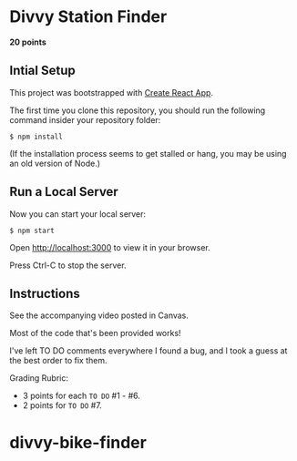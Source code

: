 # Divvy Station Finder

**20 points**

## Intial Setup

This project was bootstrapped with [Create React App](https://github.com/facebook/create-react-app).

The first time you clone this repository, you should run the following 
command insider your repository folder:

```
$ npm install
```

(If the installation process seems to get stalled or hang, you may be using
an old version of Node.)

## Run a Local Server

Now you can start your local server:

```
$ npm start
```

Open [http://localhost:3000](http://localhost:3000) to view it in your browser.

Press Ctrl-C to stop the server.


## Instructions

See the accompanying video posted in Canvas.

Most of the code that's been provided works!  

I've left TO DO comments everywhere I found a bug, and 
I took a guess at the best order to fix them.

Grading Rubric:

* 3 points for each `TO DO` #1 - #6.
* 2 points for `TO DO` #7.


# divvy-bike-finder
